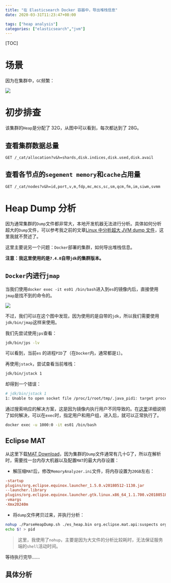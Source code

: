 ```yaml
---
title: "在 Elasticsearch Docker 容器中，导出堆栈信息"
date: 2020-03-31T11:23:47+08:00

tags: ["heap analysis"]
categories: ["elasticsearch","jvm"]
---
```


[TOC]

# 场景

因为在集群中，``GC``频繁：

![](http://img.honlyc.com/20200331112900.png)

# 初步排查

该集群的``Heap``是分配了 32G，从图中可以看到，每次都达到了 28G。

## 查看集群数据总量

```
GET /_cat/allocation?v&h=shards,disk.indices,disk.used,disk.avail
```

## 查看各节点的``segement memory``和``cache``占用量

```
GET /_cat/nodes?v&h=id,port,v,m,fdp,mc,mcs,sc,sm,qcm,fm,im,siwm,svmm
```

# Heap Dump 分析

因为通常集群的``Dump``文件都非常大，本地开发机器无法进行分析。具体如何分析超大的``Dump``文件，可以参考我之前的文章[Linux 中分析超大 JVM dump 文件](http://honlyc.com/post/linux-hrpof/)，这里我就不赘述了。

这里主要说另一个问题：``Docker``部署的集群，如何导出堆栈信息。

**注意：我这里使用的是``7.4.0``自带``jdk``的集群版本。**

## ``Docker``内进行``jmap``

当我们使用``docker exec -it es01 /bin/bash``进入到``es``的镜像内后，直接使用``jmap``是找不到的命令的。

![](http://img.honlyc.com/20200331114216.png)

不过，我们可以在这个图中发现，因为使用的是自带的``jdk``，所以我们需要使用``jdk/bin/jmap``这样来使用。

我们先尝试使用``jps``查看：

```bash
jdk/bin/jps -lv
```

可以看到，当前``es`` 的进程``PID``了（在``Docker``内，通常都是``1``）。

再使用``jstack``，尝试查看当前堆栈：

```bash
jdk/bin/jstack 1
```

却得到一个错误：

```bash
# jdk/bin/jstack 1
1: Unable to open socket file /proc/1/root/tmp/.java_pid1: target process 1 doesn't respond within 10500ms or HotSpot VM not loaded
```

通过搜索响应的解决方案，这是因为镜像内执行用户不同导致的。在[这里](https://github.com/elastic/elasticsearch/issues/50727)详细说明了如何解决，可以在``exec``时，指定用户和用户组，进入后，就可以正常执行了。

```bash
docker exec -u 1000:0 -it es01 /bin/bash
```

## Eclipse MAT

从这里下载[MAT Download](https://www.eclipse.org/mat/downloads.php)，因为集群的``Dump``文件通常有几十G了，所以在解析时，需要找一台内存大机器以及配置``MAT``的最大内存设置：

- 解压缩``MAT``后，修改``MemoryAnalyzer.ini``文件，将内存设置为``20GB``左右：

```ini
-startup
plugins/org.eclipse.equinox.launcher_1.5.0.v20180512-1130.jar
--launcher.library
plugins/org.eclipse.equinox.launcher.gtk.linux.x86_64_1.1.700.v20180518-1200
-vmargs
-Xmx20240m
```

- 将``dump``文件拷贝过来，并执行分析：

```bash
nohup ./ParseHeapDump.sh ./es_heap.bin org.eclipse.mat.api:suspects org.eclipse.mat.api:overview org.eclipse.mat.api:top_components &
echo $! > pid
```

> 这里，我使用了``nohup``，主要是因为大文件的分析比较耗时，无法保证服务端的``shell``活动时间。

等待执行完毕......

## 具体分析


